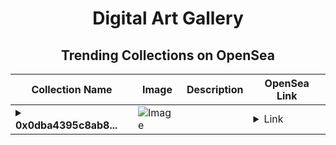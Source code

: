 <div align="center">

# Digital Art Gallery

## Trending Collections on OpenSea

| Collection Name                       | Image                                                                                     | Description                       | OpenSea Link                                                                                          |
|---------------------------------------|-------------------------------------------------------------------------------------------|-----------------------------------|--------------------------------------------------------------------------------------------------------|
| **<details><summary>0x0dba4395c8ab8...</summary>0x0dba4395c8ab89dd4fb1eeb2079c710f015f88e7</details>** | ![Image](https://i2.seadn.io/optimism/0xca5e7e219f566f73a337f3af0c8d2297ae3a0918/6404459f0a28661c41bd910f8b5899/e86404459f0a28661c41bd910f8b5899.png?w=200&auto=format) |  | <details><summary>Link</summary>[0x0dba4395c8ab89dd4fb1eeb2079c710f015f88e7](https://opensea.io/collection/0x0dba4395c8ab89dd4fb1eeb2079c710f015f88e7)</details> |

</div>